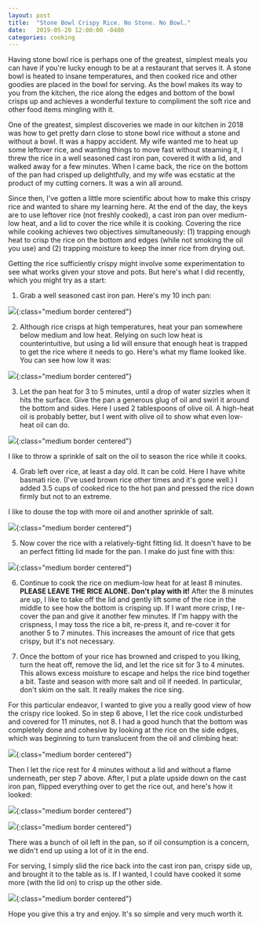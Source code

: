 ```yaml
---
layout: post
title:  "Stone Bowl Crispy Rice. No Stone. No Bowl."
date:   2019-05-20 12:00:00 -0400
categories: cooking
---
```


Having stone bowl rice is perhaps one of the greatest, simplest meals you can have if you're lucky enough to be at a restaurant that serves it. A stone bowl is heated to insane temperatures, and then cooked rice and other goodies are placed in the bowl for serving.  As the bowl makes its way to you from the kitchen, the rice along the edges and bottom of the bowl crisps up and achieves a wonderful texture to compliment the soft rice and other food items mingling with it.

One of the greatest, simplest discoveries we made in our kitchen in 2018 was how to get pretty darn close to stone bowl rice without a stone and without a bowl.  It was a happy accident.  My wife wanted me to heat up some leftover rice, and wanting things to move fast without steaming it, I threw the rice in a well seasoned cast iron pan, covered it with a lid, and walked away for a few minutes.  When I came back, the rice on the bottom of the pan had crisped up delightfully, and my wife was ecstatic at the product of my cutting corners.  It was a win all around.  

Since then, I've gotten a little more scientific about how to make this crispy rice and wanted to share my learning here.  At the end of the day, the keys are to use leftover rice (not freshly cooked), a cast iron pan over medium-low heat, and a lid to cover the rice while it is cooking.  Covering the rice while cooking achieves two objectives simultaneously: (1) trapping enough heat to crisp the rice on the bottom and edges (while not smoking the oil you use) and (2) trapping moisture to keep the inner rice from drying out.

Getting the rice sufficiently crispy might involve some experimentation to see what works given your stove and pots. But here's what I did recently, which you might try as a start:

1) Grab a well seasoned cast iron pan.  Here's my 10 inch pan:

![](/assets/images/2019-05-20-stone-bowl-crispy-rice/rice-image1.JPG){:class="medium border centered"}

2) Although rice crisps at high temperatures, heat your pan somewhere below medium and low heat.  Relying on such low heat is counterintuitive, but using a lid will ensure that enough heat is trapped to get the rice where it needs to go.  Here's what my flame looked like.  You can see how low it was:  

![](/assets/images/2019-05-20-stone-bowl-crispy-rice/rice-image2.JPG){:class="medium border centered"}

3) Let the pan heat for 3 to 5 minutes, until a drop of water sizzles when it hits the surface.  Give the pan a generous glug of oil and swirl it around the bottom and sides.  Here I used 2 tablespoons of olive oil.  A high-heat oil is probably better, but I went with olive oil to show what even low-heat oil can do.

![](/assets/images/2019-05-20-stone-bowl-crispy-rice/rice-image3.JPG){:class="medium border centered"}

I like to throw a sprinkle of salt on the oil to season the rice while it cooks.

4) Grab left over rice, at least a day old.  It can be cold.  Here I have white basmati rice.  (I've used brown rice other times and it's gone well.)  I added 3.5 cups of cooked rice to the hot pan and pressed the rice down firmly but not to an extreme.

I like to douse the top with more oil and another sprinkle of salt.

![](/assets/images/2019-05-20-stone-bowl-crispy-rice/rice-image4.JPG){:class="medium border centered"}

5) Now cover the rice with a relatively-tight fitting lid.  It doesn't have to be an perfect fitting lid made for the pan.  I make do just fine with this:

![](/assets/images/2019-05-20-stone-bowl-crispy-rice/rice-image5.JPG){:class="medium border centered"}

6) Continue to cook the rice on medium-low heat for at least 8 minutes.  **PLEASE LEAVE THE RICE ALONE. Don't play with it!**  After the 8 minutes are up, I like to take off the lid and gently lift some of the rice in the middle to see how the bottom is crisping up.  If I want more crisp, I re-cover the pan and give it another few minutes.  If I'm happy with the crispness, I may toss the rice a bit, re-press it, and re-cover it for another 5 to 7 minutes.  This increases the amount of rice that gets crispy, but it's not necessary.

7) Once the bottom of your rice has browned and crisped to you liking, turn the heat off, remove the lid, and let the rice sit for 3 to 4 minutes.  This allows excess moisture to escape and helps the rice bind together a bit.  Taste and season with more salt and oil if needed. In particular, don't skim on the salt.  It really makes the rice sing.

For this particular endeavor, I wanted to give you a really good view of how the crispy rice looked.  So in step 6 above, I let the rice cook undisturbed and covered for 11 minutes, not 8.  I had a good hunch that the bottom was completely done and cohesive by looking at the rice on the side edges, which was beginning to turn translucent from the oil and climbing heat:

![](/assets/images/2019-05-20-stone-bowl-crispy-rice/rice-image6.JPG){:class="medium border centered"}

Then I let the rice rest for 4 minutes without a lid and without a flame underneath, per step 7 above.  After, I put a plate upside down on the cast iron pan, flipped everything over to get the rice out, and here's how it looked:

![](/assets/images/2019-05-20-stone-bowl-crispy-rice/rice-image7.JPG){:class="medium border centered"}

![](/assets/images/2019-05-20-stone-bowl-crispy-rice/rice-image8.JPG){:class="medium border centered"}

There was a bunch of oil left in the pan, so if oil consumption is a concern, we didn't end up using a lot of it in the end.  

For serving, I simply slid the rice back into the cast iron pan, crispy side up, and brought it to the table as is.  If I wanted, I could have cooked it some more (with the lid on) to crisp up the other side.

![](/assets/images/2019-05-20-stone-bowl-crispy-rice/rice-image9.JPG){:class="medium border centered"}

Hope you give this a try and enjoy.  It's so simple and very much worth it.  
